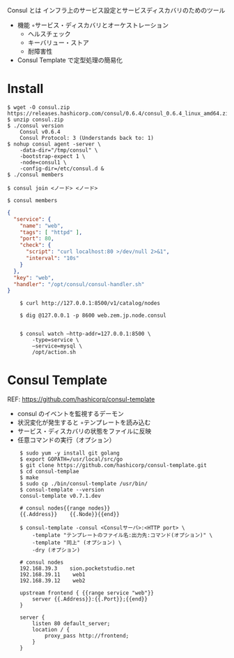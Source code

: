 Consul とは
インフラ上のサービス設定とサービスディスカバリのためのツール

- 機能 ◦サービス・ディスカバリとオーケストレーション
  - ヘルスチェック
  - キーバリュー・ストア
  - 耐障害性
- Consul Template で定型処理の簡易化


# Install

```
$ wget -O consul.zip https://releases.hashicorp.com/consul/0.6.4/consul_0.6.4_linux_amd64.zip
$ unzip consul.zip
$ ./consul version
	Consul v0.6.4
	Consul Protocol: 3 (Understands back to: 1)
$ nohup consul agent -server \
    -data-dir="/tmp/consul" \
    -bootstrap-expect 1 \
    -node=consul1 \
    -config-dir=/etc/consul.d &
$ ./consul members

$ consul join <ノード> <ノード>

$ consul members

```

```web.json
{
  "service": {
    "name": "web",
    "tags": [ "httpd" ],
    "port": 80,
    "check": {
      "script": "curl localhost:80 >/dev/null 2>&1",
      "interval": "10s"
    }
  },
  "key": "web",
  "handler": "/opt/consul/consul-handler.sh"
}
```

```
	$ curl http://127.0.0.1:8500/v1/catalog/nodes

	$ dig @127.0.0.1 -p 8600 web.zem.jp.node.consul


	$ consul watch –http-addr=127.0.0.1:8500 \
    	-type=service \
    	–service=mysql \
    	/opt/action.sh

```


# Consul Template

REF: https://github.com/hashicorp/consul-template

- consul のイベントを監視するデーモン
- 状況変化が発生すると ◦テンプレートを読み込む 
- サービス・ディスカバリの状態をファイルに反映
- 任意コマンドの実行（オプション）

```
	$ sudo yum -y install git golang
	$ export GOPATH=/usr/local/src/go
	$ git clone https://github.com/hashicorp/consul-template.git
	$ cd consul-templae
	$ make
	$ sudo cp ./bin/consul-template /usr/bin/
	$ consul-template --version
	consul-template v0.7.1.dev
```

```host-node.tmpl
	# consul nodes{{range nodes}}
	{{.Address}}    {{.Node}}{{end}}
```

```
	$ consul-template -consul <Consulサーバ>:<HTTP port> \
		-template "テンプレートのファイル名:出力先:コマンド(オプション)" \
		-template "同上" (オプション) \
		-dry (オプション)
```

```/etc/hosts
	# consul nodes
	192.168.39.3    sion.pocketstudio.net
	192.168.39.11    web1
	192.168.39.12    web2
```

```nginx
	upstream frontend { {{range service "web"}}
		server {{.Address}}:{{.Port}};{{end}}
	}

	server {
		listen 80 default_server;
		location / {
			proxy_pass http://frontend;
		}
	}
```

